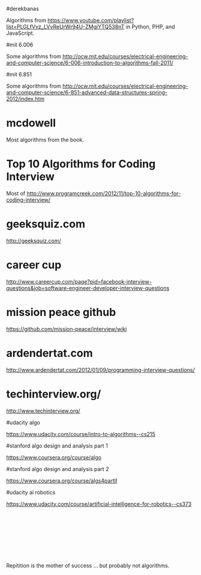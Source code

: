#derekbanas 

Algorithms from https://www.youtube.com/playlist?list=PLGLfVvz_LVvReUrWr94U-ZMgjYTQ538nT in Python, PHP, and JavaScript.

#mit 6.006

Some algorithms from http://ocw.mit.edu/courses/electrical-engineering-and-computer-science/6-006-introduction-to-algorithms-fall-2011/

#mit 6.851

Some algorithms from http://ocw.mit.edu/courses/electrical-engineering-and-computer-science/6-851-advanced-data-structures-spring-2012/index.htm

# mcdowell

Most algorithms from the book.

# Top 10 Algorithms for Coding Interview

Most of http://www.programcreek.com/2012/11/top-10-algorithms-for-coding-interview/

# geeksquiz.com

http://geeksquiz.com/

# career cup

http://www.careercup.com/page?pid=facebook-interview-questions&job=software-engineer-developer-interview-questions

# mission peace github

https://github.com/mission-peace/interview/wiki

# ardendertat.com

http://www.ardendertat.com/2012/01/09/programming-interview-questions/

# techinterview.org/

http://www.techinterview.org/

#udacity algo

https://www.udacity.com/course/intro-to-algorithms--cs215

#stanford algo design and analysis part 1

https://www.coursera.org/course/algo

#stanford algo design and analysis part 2

https://www.coursera.org/course/algs4partII

#udacity ai robotics

https://www.udacity.com/course/artificial-intelligence-for-robotics--cs373

<br><br><br><br><br><br><br>
  
Repitition is the mother of success ... but probably not algorithms.